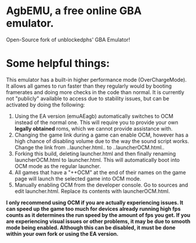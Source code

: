 # AgbEMU, a free online GBA emulator.

Open-Source fork of unblockedphs' GBA Emulator!

# Some helpful things:

This emulator has a built-in higher performance mode (OverChargeMode). It allows all games to run faster than they regularly would by booting framerates and doing more checks in the code than normal. It is currently not "publicly" available to access due to stability issues, but can be activated by doing the following:

1. Using the EA version (emuAEagb) automatically switches to OCM instead of the normal one. This will require you to provide your own **legally obtained** roms, which we cannot provide assistance with.
2. Changing the game link during a game can enable OCM, however has a high chance of disabling volume due to the way the sound script works. Change the link from ..launcher.html.. to ..launcherOCM.html..
3. Forking this build, deleting launcher.html and then finally renaming launcherOCM.html to launcher.html. This will automatically boot into OCM mode as the regular launcher.
4. All games that have a "++OCM" at the end of their names on the game page will launch the selected game into OCM mode.
5. Manually enabling OCM from the developer console. Go to sources and edit launcher.html. Replace its contents with launcherOCM.html.

**I only recommend using OCM if you are actually experiencing issues. It can speed up the game too much for devices already running high fps counts as it determines the run speed by the amount of fps you get. If you are experiencing visual issues or other problems, it may be due to smooth mode being enabled. Although this can be disabled, it must be done within your own fork or using the EA version.**
